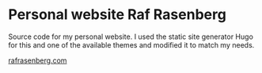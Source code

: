 # Personal website Raf Rasenberg
Source code for my personal website. I used the static site generator Hugo for this and one of the available themes and modified it to match my needs.

[rafrasenberg.com](https://rafrasenberg.com)